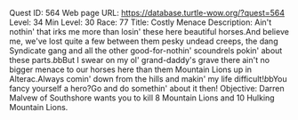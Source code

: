 Quest ID: 564
Web page URL: https://database.turtle-wow.org/?quest=564
Level: 34
Min Level: 30
Race: 77
Title: Costly Menace
Description: Ain't nothin' that irks me more than losin' these here beautiful horses.And believe me, we've lost quite a few between them pesky undead creeps, the dang Syndicate gang and all the other good-for-nothin' scoundrels pokin' about these parts.$b$bBut I swear on my ol' grand-daddy's grave there ain't no bigger menace to our horses here than them Mountain Lions up in Alterac.Always comin' down from the hills and makin' my life difficult!$b$bYou fancy yourself a hero?Go and do somethin' about it then!
Objective: Darren Malvew of Southshore wants you to kill 8 Mountain Lions and 10 Hulking Mountain Lions.
